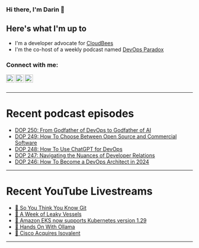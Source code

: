 ### Hi there, I'm Darin 👋

## Here's what I'm up to
- I'm a developer advocate for [CloudBees][cloudbees-website]
- I'm the co-host of a weekly podcast named [DevOps Paradox][dop-website]

### Connect with me:

[<img align="left" alt="darinpope | Twitter" width="22px" src="https://cdn.jsdelivr.net/npm/simple-icons@v3/icons/twitter.svg" />][twitter]
[<img align="left" alt="darinpope | LinkedIn" width="22px" src="https://cdn.jsdelivr.net/npm/simple-icons@v3/icons/linkedin.svg" />][linkedin]
[<img align="left" alt="darinpope | Instagram" width="22px" src="https://cdn.jsdelivr.net/npm/simple-icons@v3/icons/instagram.svg" />][instagram]

<br />
<br />

---

# Recent podcast episodes
<!-- BLOG-POST-LIST:START -->
- [DOP 250: From Godfather of DevOps to Godfather of AI](https://www.devopsparadox.com/episodes/from-godfather-of-devops-to-godfather-of-ai-250/)
- [DOP 249: How To Choose Between Open Source and Commercial Software](https://www.devopsparadox.com/episodes/how-to-choose-between-open-source-and-commercial-software-249/)
- [DOP 248: How To Use ChatGPT for DevOps](https://www.devopsparadox.com/episodes/how-to-use-chatgpt-for-devops-248/)
- [DOP 247: Navigating the Nuances of Developer Relations](https://www.devopsparadox.com/episodes/navigating-the-nuances-of-developer-relations-247/)
- [DOP 246: How To Become a DevOps Architect in 2024](https://www.devopsparadox.com/episodes/how-to-become-a-devops-architect-in-2024-246/)
<!-- BLOG-POST-LIST:END -->

---

# Recent YouTube Livestreams
<!-- YOUTUBE:START -->
- [🔴 So You Think You Know Git](https://www.youtube.com/watch?v=EwoFLjavt_w)
- [🔴 A Week of Leaky Vessels](https://www.youtube.com/watch?v=sIFBSxEvVnU)
- [🔴 Amazon EKS now supports Kubernetes version 1.29](https://www.youtube.com/watch?v=nZEytrHJlC0)
- [🔴 Hands On With Ollama](https://www.youtube.com/watch?v=wc-30eJsqCE)
- [🔴 Cisco Acquires Isovalent](https://www.youtube.com/watch?v=YBcxnAJqAaA)
<!-- YOUTUBE:END -->

---


[website]: https://www.darinpope.com/
[twitter]: https://twitter.com/darinpope
[youtube]: https://youtube.com/darinpope
[instagram]: https://instagram.com/darinpope
[linkedin]: https://linkedin.com/in/darinpope
[cloudbees-website]: https://www.cloudbees.com/
[dop-website]: https://www.devopsparadox.com/

<!--
**darinpope/darinpope** is a ✨ _special_ ✨ repository because its `README.md` (this file) appears on your GitHub profile.

Here are some ideas to get you started:

- 🔭 I’m currently working on ...
- 🌱 I’m currently learning ...
- 👯 I’m looking to collaborate on ...
- 🤔 I’m looking for help with ...
- 💬 Ask me about ...
- 📫 How to reach me: ...
- 😄 Pronouns: ...
- ⚡ Fun fact: ...
-->
